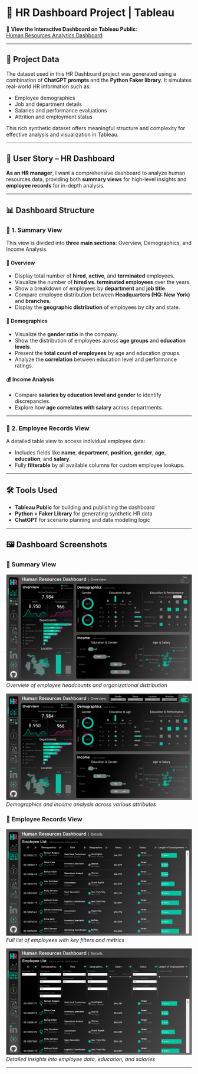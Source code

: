 # 👥 HR Dashboard Project | Tableau

🔗 **View the Interactive Dashboard on Tableau Public**:  
[Human Resources Analytics Dashboard](https://public.tableau.com/app/profile/ishan.prabhune/viz/HRAnalyticsDashboard_17494412782110/HRSummary)

---

## 📁 Project Data

The dataset used in this HR Dashboard project was generated using a combination of **ChatGPT prompts** and the **Python Faker library**. It simulates real-world HR information such as:

- Employee demographics  
- Job and department details  
- Salaries and performance evaluations  
- Attrition and employment status  

This rich synthetic dataset offers meaningful structure and complexity for effective analysis and visualization in Tableau.

---

## 🎯 User Story – HR Dashboard

**As an HR manager**, I want a comprehensive dashboard to analyze human resources data, providing both **summary views** for high-level insights and **employee records** for in-depth analysis.

---

## 📊 Dashboard Structure

### 🔹 1. Summary View

This view is divided into **three main sections**: Overview, Demographics, and Income Analysis.

#### 📌 Overview
- Display total number of **hired**, **active**, and **terminated** employees.
- Visualize the number of **hired vs. terminated employees** over the years.
- Show a breakdown of employees by **department** and **job title**.
- Compare employee distribution between **Headquarters (HQ: New York)** and **branches**.
- Display the **geographic distribution** of employees by city and state.

#### 🧬 Demographics
- Visualize the **gender ratio** in the company.
- Show the distribution of employees across **age groups** and **education levels**.
- Present the **total count of employees** by age and education groups.
- Analyze the **correlation** between education level and performance ratings.

#### 💰 Income Analysis
- Compare **salaries by education level and gender** to identify discrepancies.
- Explore how **age correlates with salary** across departments.

---

### 🔹 2. Employee Records View

A detailed table view to access individual employee data:

- Includes fields like **name**, **department**, **position**, **gender**, **age**, **education**, and **salary**.
- Fully **filterable** by all available columns for custom employee lookups.

---

## 🛠 Tools Used

- **Tableau Public** for building and publishing the dashboard  
- **Python + Faker Library** for generating synthetic HR data  
- **ChatGPT** for scenario planning and data modeling logic  

---

## 🖼️ Dashboard Screenshots

### 📍 Summary View

![Summary View - Snapshot 1](HR1.png)  
*Overview of employee headcounts and organizational distribution*

![Summary View - Snapshot 2](HR2.png)  
*Demographics and income analysis across various attributes*

### 📍 Employee Records View

![Records View - Snapshot 1](HR3.png)  
*Full list of employees with key filters and metrics*

![Records View - Snapshot 2](HR4.png)  
*Detailed insights into employee data, education, and salaries*

---

